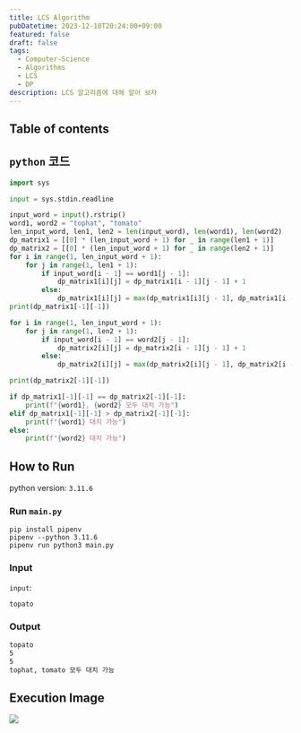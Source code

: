 ```yaml
---
title: LCS Algorithm
pubDatetime: 2023-12-10T20:24:00+09:00
featured: false
draft: false
tags:
  - Computer-Science
  - Algorithms
  - LCS
  - DP
description: LCS 알고리즘에 대해 알아 보자
---
```


## Table of contents

## `python` 코드

```python
import sys

input = sys.stdin.readline

input_word = input().rstrip()
word1, word2 = "tophat", "tomato"
len_input_word, len1, len2 = len(input_word), len(word1), len(word2)
dp_matrix1 = [[0] * (len_input_word + 1) for _ in range(len1 + 1)]
dp_matrix2 = [[0] * (len_input_word + 1) for _ in range(len2 + 1)]
for i in range(1, len_input_word + 1):
    for j in range(1, len1 + 1):
        if input_word[i - 1] == word1[j - 1]:
            dp_matrix1[i][j] = dp_matrix1[i - 1][j - 1] + 1
        else:
            dp_matrix1[i][j] = max(dp_matrix1[i][j - 1], dp_matrix1[i - 1][j])
print(dp_matrix1[-1][-1])

for i in range(1, len_input_word + 1):
    for j in range(1, len2 + 1):
        if input_word[i - 1] == word2[j - 1]:
            dp_matrix2[i][j] = dp_matrix2[i - 1][j - 1] + 1
        else:
            dp_matrix2[i][j] = max(dp_matrix2[i][j - 1], dp_matrix2[i - 1][j])

print(dp_matrix2[-1][-1])

if dp_matrix1[-1][-1] == dp_matrix2[-1][-1]:
    print(f"{word1}, {word2} 모두 대치 가능")
elif dp_matrix1[-1][-1] > dp_matrix2[-1][-1]:
    print(f"{word1} 대치 가능")
else:
    print(f"{word2} 대치 가능")

```

## How to Run

python version: `3.11.6`

### Run `main.py`

```
pip install pipenv
pipenv --python 3.11.6
pipenv run python3 main.py
```

### Input

`input`:

```
topato
```

### Output

```zsh
topato
5
5
tophat, tomato 모두 대치 가능
```

## Execution Image

![](https://res.cloudinary.com/gyunseo-blog/image/upload/f_auto/v1702207540/image_goj1uo.png)
